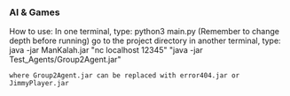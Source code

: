 ### AI & Games

How to use:
	In one terminal, type:  python3 main.py (Remember to change depth before running)
	go to the project directory in another terminal, type:  java -jar ManKalah.jar "nc localhost 12345" "java -jar Test_Agents/Group2Agent.jar"
	
	where Group2Agent.jar can be replaced with error404.jar or JimmyPlayer.jar
